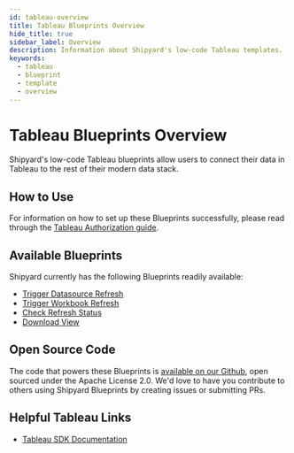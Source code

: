 ```yaml
---
id: tableau-overview
title: Tableau Blueprints Overview
hide_title: true
sidebar_label: Overview
description: Information about Shipyard's low-code Tableau templates.
keywords:
  - tableau
  - blueprint
  - template
  - overview
---
```


# Tableau Blueprints Overview

Shipyard's low-code Tableau blueprints allow users to connect their data in Tableau to the rest of their modern data stack.

## How to Use
For information on how to set up these Blueprints successfully, please read through the [Tableau Authorization guide](tableau-authorization.md).

## Available Blueprints
Shipyard currently has the following Blueprints readily available:
- [Trigger Datasource Refresh](tableau-trigger-datasource-refresh.md)
- [Trigger Workbook Refresh](tableau-trigger-workbook-refresh.md)
- [Check Refresh Status](tableau-check-refresh-status.md)
- [Download View](tableau-download-view.md)

## Open Source Code
The code that powers these Blueprints is [available on our Github](https://github.com/shipyardapp/tableau-blueprints.md), open sourced under the Apache License 2.0. We'd love to have you contribute to others using Shipyard Blueprints by creating issues or submitting PRs.

## Helpful Tableau Links
- [Tableau SDK Documentation](https://tableau.github.io/server-client-python/docs/)  